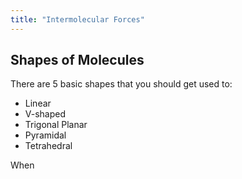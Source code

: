```yaml
---
title: "Intermolecular Forces"
---
```


## Shapes of Molecules

There are 5 basic shapes that you should get used to:
- Linear
- V-shaped
- Trigonal Planar
- Pyramidal
- Tetrahedral

When
